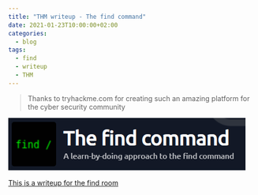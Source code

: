 ```yaml
---
title: "THM writeup - The find command"
date: 2021-01-23T10:00:00+02:00
categories:
  - blog
tags:
  - find
  - writeup
  - THM
---
```


>Thanks to tryhackme.com for creating such an amazing platform for the cyber security community

![](/assets/images/2021-01-24-13-28-56.png)

[This is a writeup for the find room](https://tryhackme.com/room/thefindcommand)


